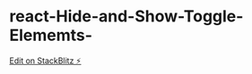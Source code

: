 # react-Hide-and-Show-Toggle-Elememts-

[Edit on StackBlitz ⚡️](https://stackblitz.com/edit/react-zftdsc)